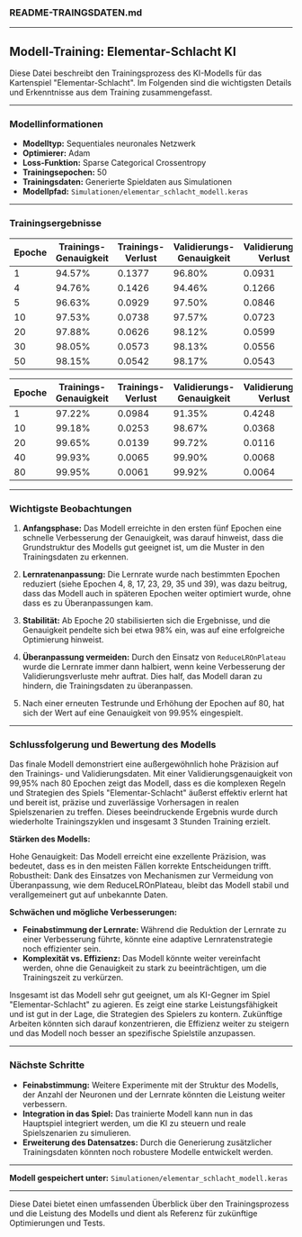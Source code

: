 ### README-TRAINGSDATEN.md

---

## Modell-Training: Elementar-Schlacht KI

Diese Datei beschreibt den Trainingsprozess des KI-Modells für das Kartenspiel "Elementar-Schlacht". Im Folgenden sind die wichtigsten Details und Erkenntnisse aus dem Training zusammengefasst.

---

### Modellinformationen

- **Modelltyp:** Sequentiales neuronales Netzwerk
- **Optimierer:** Adam
- **Loss-Funktion:** Sparse Categorical Crossentropy
- **Trainingsepochen:** 50
- **Trainingsdaten:** Generierte Spieldaten aus Simulationen
- **Modellpfad:** `Simulationen/elementar_schlacht_modell.keras`

---

### Trainingsergebnisse

| Epoche | Trainings-Genauigkeit | Trainings-Verlust | Validierungs-Genauigkeit | Validierungs-Verlust | Lernrate |
|--------|-----------------------|-------------------|--------------------------|----------------------|----------|
| 1      | 94.57%                | 0.1377            | 96.80%                   | 0.0931               | 0.0010   |
| 4      | 94.76%                | 0.1426            | 94.46%                   | 0.1266               | 0.0010   |
| 5      | 96.63%                | 0.0929            | 97.50%                   | 0.0846               | 0.0005   |
| 10     | 97.53%                | 0.0738            | 97.57%                   | 0.0723               | 0.00025  |
| 20     | 97.88%                | 0.0626            | 98.12%                   | 0.0599               | 0.000125 |
| 30     | 98.05%                | 0.0573            | 98.13%                   | 0.0556               | 0.00003125 |
| 50     | 98.15%                | 0.0542            | 98.17%                   | 0.0543               | 0.00001  |


| Epoche | Trainings-Genauigkeit | Trainings-Verlust | Validierungs-Genauigkeit | Validierungs-Verlust | Lernrate        |
|--------|-----------------------|-------------------|--------------------------|----------------------|-----------------|
| 1      | 97.22%                | 0.0984            | 91.35%                   | 0.4248               | 0.001           |
| 10     | 99.18%                | 0.0253            | 98.67%                   | 0.0368               | 0.0005          |
| 20     | 99.65%                | 0.0139            | 99.72%                   | 0.0116               | 0.00025         |
| 40     | 99.93%                | 0.0065            | 99.90%                   | 0.0068               | 0.000015625     |
| 80     | 99.95%                | 0.0061            | 99.92%                   | 0.0064               | 0.00001         |


---

### Wichtigste Beobachtungen

1. **Anfangsphase:** Das Modell erreichte in den ersten fünf Epochen eine schnelle Verbesserung der Genauigkeit, was darauf hinweist, dass die Grundstruktur des Modells gut geeignet ist, um die Muster in den Trainingsdaten zu erkennen.

2. **Lernratenanpassung:** Die Lernrate wurde nach bestimmten Epochen reduziert (siehe Epochen 4, 8, 17, 23, 29, 35 und 39), was dazu beitrug, dass das Modell auch in späteren Epochen weiter optimiert wurde, ohne dass es zu Überanpassungen kam.

3. **Stabilität:** Ab Epoche 20 stabilisierten sich die Ergebnisse, und die Genauigkeit pendelte sich bei etwa 98% ein, was auf eine erfolgreiche Optimierung hinweist.

4. **Überanpassung vermeiden:** Durch den Einsatz von `ReduceLROnPlateau` wurde die Lernrate immer dann halbiert, wenn keine Verbesserung der Validierungsverluste mehr auftrat. Dies half, das Modell daran zu hindern, die Trainingsdaten zu überanpassen.

5. Nach einer erneuten Testrunde und Erhöhung der Epochen auf 80, hat sich der Wert auf eine Genauigkeit von 99.95% eingespielt.
---

### Schlussfolgerung und Bewertung des Modells

Das finale Modell demonstriert eine außergewöhnlich hohe Präzision auf den Trainings- und Validierungsdaten. Mit einer Validierungsgenauigkeit von 99,95% nach 80 Epochen zeigt das Modell, dass es die komplexen Regeln und Strategien des Spiels "Elementar-Schlacht" äußerst effektiv erlernt hat und bereit ist, präzise und zuverlässige Vorhersagen in realen Spielszenarien zu treffen. Dieses beeindruckende Ergebnis wurde durch wiederholte Trainingszyklen und insgesamt 3 Stunden Training erzielt.

**Stärken des Modells:**

Hohe Genauigkeit: Das Modell erreicht eine exzellente Präzision, was bedeutet, dass es in den meisten Fällen korrekte Entscheidungen trifft.
Robustheit: Dank des Einsatzes von Mechanismen zur Vermeidung von Überanpassung, wie dem ReduceLROnPlateau, bleibt das Modell stabil und verallgemeinert gut auf unbekannte Daten.

**Schwächen und mögliche Verbesserungen:**
- **Feinabstimmung der Lernrate:** Während die Reduktion der Lernrate zu einer Verbesserung führte, könnte eine adaptive Lernratenstrategie noch effizienter sein.
- **Komplexität vs. Effizienz:** Das Modell könnte weiter vereinfacht werden, ohne die Genauigkeit zu stark zu beeinträchtigen, um die Trainingszeit zu verkürzen.

Insgesamt ist das Modell sehr gut geeignet, um als KI-Gegner im Spiel "Elementar-Schlacht" zu agieren. Es zeigt eine starke Leistungsfähigkeit und ist gut in der Lage, die Strategien des Spielers zu kontern. Zukünftige Arbeiten könnten sich darauf konzentrieren, die Effizienz weiter zu steigern und das Modell noch besser an spezifische Spielstile anzupassen.

---

### Nächste Schritte

- **Feinabstimmung:** Weitere Experimente mit der Struktur des Modells, der Anzahl der Neuronen und der Lernrate könnten die Leistung weiter verbessern.
- **Integration in das Spiel:** Das trainierte Modell kann nun in das Hauptspiel integriert werden, um die KI zu steuern und reale Spielszenarien zu simulieren.
- **Erweiterung des Datensatzes:** Durch die Generierung zusätzlicher Trainingsdaten könnten noch robustere Modelle entwickelt werden.

---

**Modell gespeichert unter:** `Simulationen/elementar_schlacht_modell.keras`

---

Diese Datei bietet einen umfassenden Überblick über den Trainingsprozess und die Leistung des Modells und dient als Referenz für zukünftige Optimierungen und Tests.
